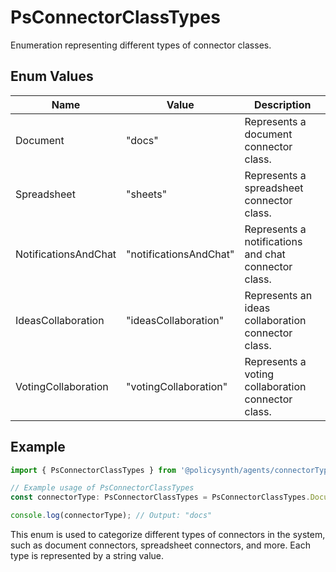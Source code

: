 # PsConnectorClassTypes

Enumeration representing different types of connector classes.

## Enum Values

| Name                    | Value                  | Description                                      |
|-------------------------|------------------------|--------------------------------------------------|
| Document                | "docs"                 | Represents a document connector class.           |
| Spreadsheet             | "sheets"               | Represents a spreadsheet connector class.        |
| NotificationsAndChat    | "notificationsAndChat" | Represents a notifications and chat connector class. |
| IdeasCollaboration      | "ideasCollaboration"   | Represents an ideas collaboration connector class. |
| VotingCollaboration     | "votingCollaboration"  | Represents a voting collaboration connector class. |

## Example

```typescript
import { PsConnectorClassTypes } from '@policysynth/agents/connectorTypes.js';

// Example usage of PsConnectorClassTypes
const connectorType: PsConnectorClassTypes = PsConnectorClassTypes.Document;

console.log(connectorType); // Output: "docs"
```

This enum is used to categorize different types of connectors in the system, such as document connectors, spreadsheet connectors, and more. Each type is represented by a string value.